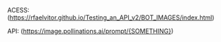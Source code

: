 ACESS: (https://rfaelvitor.github.io/Testing_an_API_v2/BOT_IMAGES/index.html)



API: (https://image.pollinations.ai/prompt/{SOMETHING})
